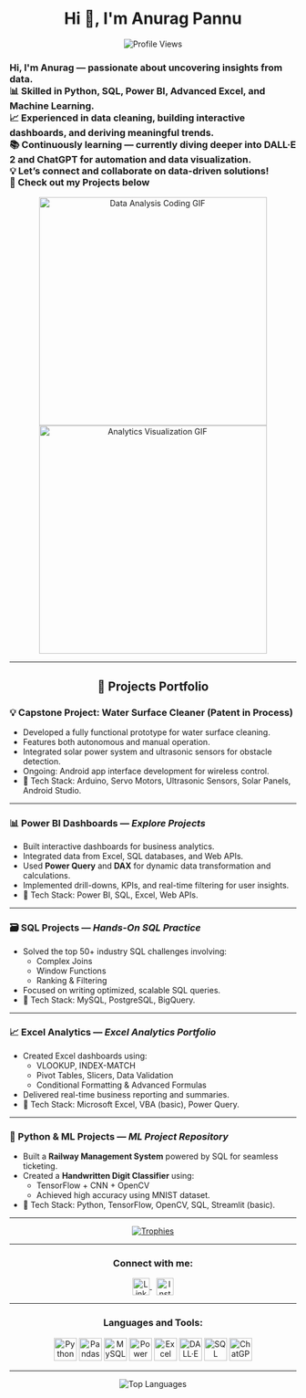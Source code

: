 <h1 align="center">Hi 👋, I'm Anurag Pannu</h1>
<p align="center">
  <img src="https://komarev.com/ghpvc/?username=anurag2622&label=Profile%20views&color=0e75b6&style=flat" alt="Profile Views" />
</p>

<h3 align="left">
  Hi, I'm Anurag — passionate about uncovering insights from data. <br>
  📊 Skilled in Python, SQL, Power BI, Advanced Excel, and Machine Learning. <br>
  📈 Experienced in data cleaning, building interactive dashboards, and deriving meaningful trends. <br>
  📚 Continuously learning — currently diving deeper into DALL·E 2 and ChatGPT for automation and data visualization. <br>
  💡 Let’s connect and collaborate on data-driven solutions! <br>
  🚀 Check out my Projects below
</h3>

<p align="center">
  <img src="https://media.giphy.com/media/qgQUggAC3Pfv687qPC/giphy.gif" width="400" alt="Data Analysis Coding GIF">
  <img src="https://media.giphy.com/media/hpXdHPfFI5wTABdDx9/giphy.gif" width="400" alt="Analytics Visualization GIF">
</p>

---

<h2 align="center">🚀 Projects Portfolio</h2>

### 💡 Capstone Project: Water Surface Cleaner (Patent in Process)
- Developed a fully functional prototype for water surface cleaning.
- Features both autonomous and manual operation.
- Integrated solar power system and ultrasonic sensors for obstacle detection.
- Ongoing: Android app interface development for wireless control.
- 🔧 Tech Stack: Arduino, Servo Motors, Ultrasonic Sensors, Solar Panels, Android Studio.

---

### 📊 Power BI Dashboards — *Explore Projects*
- Built interactive dashboards for business analytics.
- Integrated data from Excel, SQL databases, and Web APIs.
- Used **Power Query** and **DAX** for dynamic data transformation and calculations.
- Implemented drill-downs, KPIs, and real-time filtering for user insights.
- 🔧 Tech Stack: Power BI, SQL, Excel, Web APIs.

---

### 🗃️ SQL Projects — *Hands-On SQL Practice*
- Solved the top 50+ industry SQL challenges involving:
  - Complex Joins
  - Window Functions
  - Ranking & Filtering
- Focused on writing optimized, scalable SQL queries.
- 🔧 Tech Stack: MySQL, PostgreSQL, BigQuery.

---

### 📈 Excel Analytics — *Excel Analytics Portfolio*
- Created Excel dashboards using:
  - VLOOKUP, INDEX-MATCH
  - Pivot Tables, Slicers, Data Validation
  - Conditional Formatting & Advanced Formulas
- Delivered real-time business reporting and summaries.
- 🔧 Tech Stack: Microsoft Excel, VBA (basic), Power Query.

---

### 🤖 Python & ML Projects — *ML Project Repository*
- Built a **Railway Management System** powered by SQL for seamless ticketing.
- Created a **Handwritten Digit Classifier** using:
  - TensorFlow + CNN + OpenCV
  - Achieved high accuracy using MNIST dataset.
- 🔧 Tech Stack: Python, TensorFlow, OpenCV, SQL, Streamlit (basic).

---

<p align="center">
  <a href="https://github.com/ryo-ma/github-profile-trophy">
    <img src="https://github-profile-trophy.vercel.app/?username=anurag2622&theme=dracula" alt="Trophies" />
  </a>
</p>

---

<h3 align="center">Connect with me:</h3>
<p align="center">
  <a href="https://www.linkedin.com/in/anurag-pannu-896690227" target="blank">
    <img align="center" src="https://cdn-icons-png.flaticon.com/512/174/174857.png" alt="LinkedIn" height="30" width="30" />
  </a>
  &nbsp;
  <a href="https://instagram.com/_anurag_17_" target="blank">
    <img align="center" src="https://cdn-icons-png.flaticon.com/512/174/174855.png" alt="Instagram" height="30" width="30" />
  </a>
</p>

---

<h3 align="center">Languages and Tools:</h3>
<p align="center">
  <img src="https://cdn.jsdelivr.net/gh/devicons/devicon/icons/python/python-original.svg" width="40" alt="Python"/>
  <img src="https://cdn.jsdelivr.net/gh/devicons/devicon/icons/pandas/pandas-original.svg" width="40" alt="Pandas"/>
  <img src="https://cdn.jsdelivr.net/gh/devicons/devicon/icons/mysql/mysql-original.svg" width="40" alt="MySQL"/>
  <img src="https://cdn-icons-png.flaticon.com/512/5968/5968705.png" width="40" alt="Power BI"/>
  <img src="https://cdn-icons-png.flaticon.com/512/732/732220.png" width="40" alt="Excel"/>
  <img src="https://cdn-icons-png.flaticon.com/512/3291/3291695.png" width="40" alt="DALL·E 2"/>
  <img src="https://cdn-icons-png.flaticon.com/512/1126/1126012.png" width="40" alt="SQL"/>
  <img src="https://cdn-icons-png.flaticon.com/512/3416/3416074.png" width="40" alt="ChatGPT"/>
</p>

---

<p align="center">
  <img src="https://github-readme-stats.vercel.app/api/top-langs/?username=anurag2622&layout=compact&theme=radical" alt="Top Languages">
</p>
